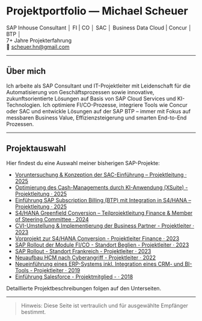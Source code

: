 # Projektportfolio — Michael Scheuer

SAP Inhouse Consultant │ FI | CO │ SAC │ Business Data Cloud | Concur │ BTP │  
7+ Jahre Projekterfahrung  
📧 scheuer.hn@gmail.com 

---

## Über mich
Ich arbeite als SAP Consultant und IT-Projektleiter mit Leidenschaft für die Automatisierung von Geschäftsprozessen sowie innovative, zukunftsorientierte Lösungen auf Basis von SAP Cloud Services und KI-Technologien.
Ich optimiere FI/CO-Prozesse, integriere Tools wie Concur oder SAC und entwickle Lösungen auf der SAP BTP – immer mit Fokus auf messbaren Business Value, Effizienzsteigerung und smarten End-to-End Prozessen.

---

## Projektauswahl
Hier findest du eine Auswahl meiner bisherigen SAP-Projekte:

- [Voruntersuchung & Konzeption der SAC-Einführung – Projektleitung · 2025](project/SAC.md)
- [Optimierung des Cash-Managements durch KI-Anwendung (XSuite) - Projektleitung · 2025](projects/Cash_Management.md)
- [Einführung SAP Subscription Billing (BTP) mit Integration in S4/HANA – Projektleitung · 2025](projects/Subscription_Billing.md)
- [S4/HANA Greenfield Conversion – Teilprojektleitung Finance & Member of Steering Committee · 2024](projects/S4HANA_Conversion.md)
- [CVI-Umstellung & Implementierung der Business Partner - Projektleiter  · 2023](projects/CVI_Business_Partner.md)
- [Vorprojekt zur S4/HANA Conversion - Projektleiter Finance · 2023](projects/Vorprojekt_S4.md)
- [SAP Rollout der Module FI/CO - Standort Beglien - Projektleiter · 2023](projects/Rollout_Belgien.md)
- [SAP Rollout - Standort Frankreich - Projektleiter · 2023](projects/Rollout_Frankreich.md)
- [Neuaufbau HCM nach Cyberangriff - Projektleiter · 2022](projects/HCM.md)
- [Neueinführung eines ERP-Systems inkl. Integration eines CRM- und BI-Tools - Projektleiter · 2019](projects/proALPHA.md)
- [Einführung Salesforce - Projektmitglied - · 2018](projects/Salesforce)

Detaillierte Projektbeschreibungen folgen auf den Unterseiten.

---

> Hinweis: Diese Seite ist vertraulich und für ausgewählte Empfänger bestimmt.

